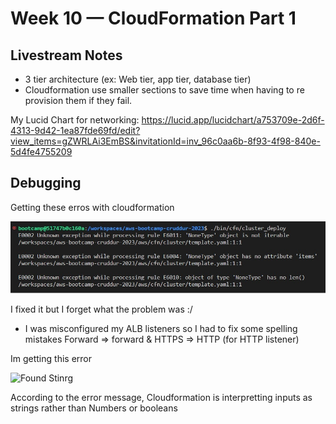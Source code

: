 # Week 10 — CloudFormation Part 1

## Livestream Notes
- 3 tier architecture (ex: Web tier, app tier, database tier)
- Cloudformation use smaller sections to save time when having to re provision them if they fail.


My Lucid Chart for networking:
https://lucid.app/lucidchart/a753709e-2d6f-4313-9d42-1ea87fde69fd/edit?view_items=gZWRLAi3EmBS&invitationId=inv_96c0aa6b-8f93-4f98-840e-5d4fe4755209

## Debugging

Getting these erros with cloudformation


![Errors](./assets/CFNClusterErrors.jpg)


I fixed it but I forget what the problem was :/


- I was misconfigured my ALB listeners so I had to fix some spelling mistakes Forward => forward & HTTPS => HTTP (for HTTP listener)


Im getting this error 


![Found Stinrg](https://cdn.discordapp.com/attachments/1040368636763836429/1104569721405329488/image.png)


According to the error message, Cloudformation is interpretting inputs as strings rather than Numbers or booleans